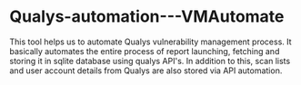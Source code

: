 # Qualys-automation---VMAutomate
This tool helps us to automate Qualys vulnerability management process. It basically automates the entire process of report launching, fetching and storing it in sqlite database using qualys API's. In addition to this, scan lists and user account details from Qualys are also stored via API automation.
